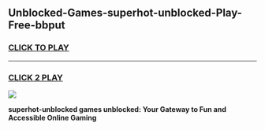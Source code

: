 
## Unblocked-Games-superhot-unblocked-Play-Free-bbput
<h3>
<a href="https://premium76.site?title=superhot-unblocked&ref=22A">CLICK TO PLAY</a></h3>
<hr>

<h3>
<a href="https://premium76.site?title=superhot-unblocked&ref=22A">CLICK 2 PLAY</a>
  
</h3>

<a href="https://premium76.site?title=superhot-unblocked&ref=22A"><img src="https://clearcache.store/games.png"></a>


**superhot-unblocked games unblocked: Your Gateway to Fun and Accessible Online Gaming**
